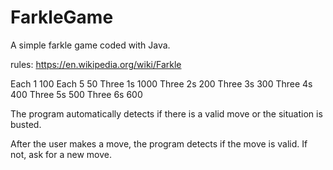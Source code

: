 # FarkleGame
A simple farkle game coded with Java.

rules: https://en.wikipedia.org/wiki/Farkle


Each 1	100
Each 5	50
Three 1s	1000
Three 2s	200
Three 3s	300
Three 4s	400
Three 5s	500
Three 6s	600

The program automatically detects if there is a valid move or the situation is busted.

After the user makes a move, the program detects if the move is valid. If not, ask for a new move.
